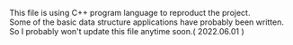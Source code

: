 This file is using C++ program language to reproduct the project.  
Some of the basic data structure applications have probably been written.  
So I probably won't update this file anytime soon.( 2022.06.01 )

